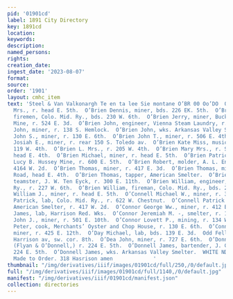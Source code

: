```yaml
---
pid: '01901cd'
label: 1891 City Directory
key: 1891cd
location: 
keywords: 
description: 
named_persons: 
rights: 
creation_date: 
ingest_date: '2023-08-07'
format: 
source: 
order: '1901'
layout: cmhc_item
text: 'Steel & Van Valkonargh Te en ta lee Sie montane O’BR 00 Oo’DO  O’Brien Ann
  Mrs., r. head E. 5th.  O’Brien Dennis, miner, bds. 226 EK. 5th.  O’Brien James,
  firemen, Colo. Mid. Ry., bds. 230 W. 6th.  O’Brien Jerry, miner, Buck Eye Belle
  Mine, r. 524 E. 3d.  O’Brien John, engineer, Vienna Steam Laundry, r. 608 W.Elm..  O’Brien
  John, miner, r. 138 S. Hemlock.  O’Brien John, wks. Arkansas Valley Smelter.  O’Brien
  John S., miner, r. 130 E. 6th.  O’Brien John T., miner, r. 506 E. 4th.  O’Brien
  Josiah E., miner, r. rear 150 S. Toledo av.  O’Brien Kate Miss, music teacher, r.
  119 W. 4th.  O’Brien L. Mrs., r. 205 W. 4th.  O’Brien Mary Mrs., r. Strayhorse Road,
  head E. 4th.  O’Brien Michael, miner, r. head E. 5th.  O’Brien Patrick H., miner,
  Lucy B. Hussey Mine, r. 600 E. 5th.  O’Brien Robert, molder, A. L. Engelbach, r.
  4164 W. 2d.  O’Brien Thomas, miner, r. 417 E. 3d.  O’Brien Thomas, miner, r. Strayhorse
  Road, head E. 4th.  O’Brien Thomas, tapper, American Smelter.  O’Brien Thomas §S.,
  teamster, J. W. Ten Eyck, r. 300 E. 11th.  O’Brien William, engineer, Colo. Mid.
  Ry., r. 227 W. 6th.  O’Brien William, fireman, Colo. Mid. Ry., bds. 230 W. 6th.  O’Brien
  William J., miner, r. head E. 5th.  O’Connell Michael W., miner, r. 327 E. 7th.  O’Connell
  Patrick, lab, Colo. Mid. Ry., r. 622 W. Chestnut.  O’Connell Patrick F., foreman,
  American Smelter, r. 417 W. 2d.  O’Connor George Ww., miner, r. 412 E. 4th.  O’Connor
  James, lab, Harrison Red. Wks.  O’Connor Jeremiah M. -, smelter, r. 1005 N. Poplar.  O’Connor
  John J., miner, r. 501 E. 10th.  O’Connor Lovett P., mining, r. 134 W. 4th.  O’Connor
  Peter, cook, Merchants’ Oyster and Chop House, r. 130 E. 6th.  O’Connor Timothy,
  miner, r. 425 E. 12th.  O’Day Michael, lab, bds. 139 E. 3d.  Odd Fellows’ Hall,
  Harrison av, sw. cor. 8th.  O’Dea John, miner, r. 727 E. 6th.  O’Donnell Edward,
  (Flyan & O’Donnell,) r. 224 E. 5th.  O’Donnell James, bartender, J. C. Ryan, r.
  224 E. 5th.  O’Donnell James, wks. Arkansas Valley Smelter.  WHITE ND Brown & Morgan.
  Made to Order. 318 Hasrison amen             '
thumbnail: "/img/derivatives/iiif/images/01901cd/full/250,/0/default.jpg"
full: "/img/derivatives/iiif/images/01901cd/full/1140,/0/default.jpg"
manifest: "/img/derivatives/iiif/01901cd/manifest.json"
collection: directories
---
```

